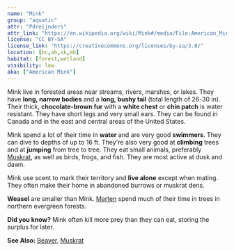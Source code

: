 ```yaml
---
name: "Mink"
group: "aquatic"
attr: "Pdreijnders"
attr_link: "https://en.wikipedia.org/wiki/Mink#/media/File:American_Mink.jpg"
license: "CC BY-SA"
license_link: "https://creativecommons.org/licenses/by-sa/3.0/"
location: [bc,ab,sk,mb]
habitat: [forest,wetland]
visibility: low
aka: ["American Mink"]
---
```

Mink live in forested areas near streams, rivers, marshes, or lakes. They have **long, narrow bodies** and a **long, bushy tail** (total length of 26-30 in). Their thick, **chocolate-brown fur** with a **white chest** or **chin patch** is water resistant. They have short legs and very small ears. They can be found in Canada and in the east and central areas of the United States.

Mink spend a lot of their time in **water** and are very good **swimmers**. They can dive to depths of up to 16 ft. They're also very good at **climbing** trees and at **jumping** from tree to tree. They eat small animals, preferably [Muskrat](/{{section}}/muskrat), as well as birds, frogs, and fish. They are most active at dusk and dawn.

Mink use scent to mark their territory and **live alone** except when mating. They often make their home in abandoned burrows or muskrat dens.  

__Weasel__ are smaller than Mink. [Marten](/{{section}}/marten) spend much of their time in trees in northern evergreen forests.

**Did you know?** Mink often kill more prey than they can eat, storing the surplus for later.

<!-- generated, do not edit -->
**See Also:**
[Beaver](/{{section}}/beaver),
[Muskrat](/{{section}}/muskrat)
